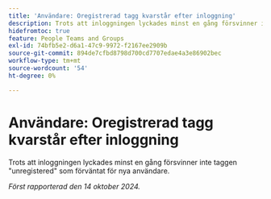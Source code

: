 ```yaml
---
title: 'Användare: Oregistrerad tagg kvarstår efter inloggning'
description: Trots att inloggningen lyckades minst en gång försvinner inte taggen "unregistered" som förväntat för nya användare.
hidefromtoc: true
feature: People Teams and Groups
exl-id: 74bfb5e2-d6a1-47c9-9972-f2167ee2909b
source-git-commit: 894de7cfbd8798d700cd7707edae4a3e86902bec
workflow-type: tm+mt
source-wordcount: '54'
ht-degree: 0%

---
```


# Användare: Oregistrerad tagg kvarstår efter inloggning

Trots att inloggningen lyckades minst en gång försvinner inte taggen &quot;unregistered&quot; som förväntat för nya användare.

_Först rapporterad den 14 oktober 2024._
